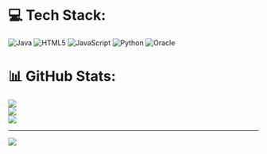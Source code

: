 
# 💻 Tech Stack:
![Java](https://img.shields.io/badge/java-%23ED8B00.svg?style=for-the-badge&logo=openjdk&logoColor=white) ![HTML5](https://img.shields.io/badge/html5-%23E34F26.svg?style=for-the-badge&logo=html5&logoColor=white) ![JavaScript](https://img.shields.io/badge/javascript-%23323330.svg?style=for-the-badge&logo=javascript&logoColor=%23F7DF1E) ![Python](https://img.shields.io/badge/python-3670A0?style=for-the-badge&logo=python&logoColor=ffdd54) ![Oracle](https://img.shields.io/badge/Oracle-F80000?style=for-the-badge&logo=oracle&logoColor=white)
# 📊 GitHub Stats:
![](https://github-readme-stats.vercel.app/api?username=deepakac&theme=dark&hide_border=false&include_all_commits=false&count_private=false)<br/>
![](https://nirzak-streak-stats.vercel.app/?user=deepakac&theme=dark&hide_border=false)<br/>
![](https://github-readme-stats.vercel.app/api/top-langs/?username=deepakac&theme=dark&hide_border=false&include_all_commits=false&count_private=false&layout=compact)

---
[![](https://visitcount.itsvg.in/api?id=deepakac&icon=0&color=0)](https://visitcount.itsvg.in)

<!-- Proudly created with GPRM ( https://gprm.itsvg.in ) -->
